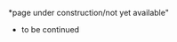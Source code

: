 <!-- 
---
title: Writing Patterns
---
-->

*page under construction/not yet available"

* to be continued
